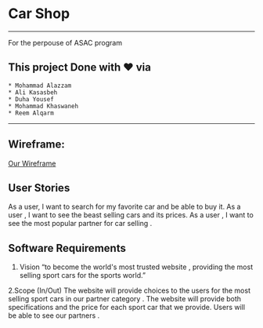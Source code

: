 # Car Shop
----------------------------------------------------
For the perpouse of ASAC program 

## This project Done with ♥  via 
    * Mohammad Alazzam 
    * Ali Kasasbeh
    * Duha Yousef 
    * Mohammad Khaswaneh
    * Reem Alqarm 
  ----------------------------------------------------
  
## Wireframe:

[Our Wireframe](https://wireframepro.mockflow.com/view/Mbb85c2dfa4429feee2ad124e1a65d14b1614249538371)


## User Stories

As a user, I want to search for my favorite car and be able to buy it.
As a user , I want to see the beast selling cars and its prices.
As a user , I want to see the most popular partner for car selling .

## Software Requirements

 1. Vision
“to become the world's most trusted website , providing the most selling sport cars for the sports world.”

2.Scope (In/Out)
The website will provide choices to the users for the most selling sport cars in our partner category . 
The website will provide both specifications and the price for each sport car that we provide. 
Users will be able to see our partners .
 
